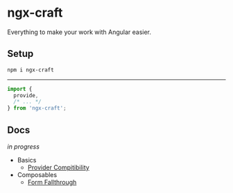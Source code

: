 # ngx-craft

Everything to make your work with Angular easier.

## Setup

```sh
npm i ngx-craft
```

---

```ts
import {
  provide,
  /* ... */
} from 'ngx-craft';
```

## Docs

_in progress_

- Basics
  - [Provider Compitibility](./src/core/basics/provider-compitibility/README.md)
- Composables
  - [Form Fallthrough](./src/core/composables/form-fallthrough/README.md)
